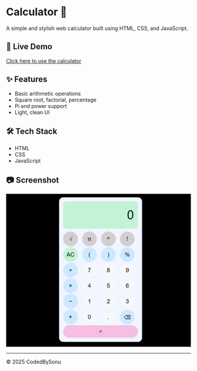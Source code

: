 # Calculator 🔢

A simple and stylish web calculator built using HTML, CSS, and JavaScript.

## 🚀 Live Demo
[Click here to use the calculator](https://codedBySonu.github.io/Calculator/)

## ✨ Features
- Basic arithmetic operations
- Square root, factorial, percentage
- Pi and power support
- Light, clean UI

## 🛠️ Tech Stack
- HTML
- CSS
- JavaScript

## 📷 Screenshot

![Calculator Screenshot](screenshot.png)


---

© 2025 CodedBySonu
